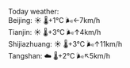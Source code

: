 Today weather:  
Beijing: ☀️   🌡️+1°C 🌬️←7km/h  
Tianjin: ☀️   🌡️+3°C 🌬️↑4km/h  
Shijiazhuang: ☀️   🌡️+3°C 🌬️↑11km/h  
Tangshan: ☁️   🌡️+2°C 🌬️↖5km/h  
